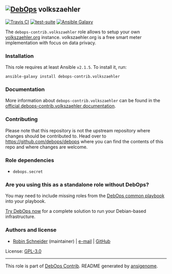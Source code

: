 ## [![DebOps](https://debops.org/images/debops-small.png)](https://debops.org) volkszaehler

<!-- This file was generated by Ansigenome. Do not edit this file directly but
     instead have a look at the files in the ./meta/ directory. -->

[![Travis CI](https://img.shields.io/travis/debops-contrib/ansible-volkszaehler.svg?style=flat)](https://travis-ci.org/debops-contrib/ansible-volkszaehler)
[![test-suite](https://img.shields.io/badge/test--suite-ansible--volkszaehler-blue.svg?style=flat)](https://github.com/debops/test-suite/tree/master/ansible-volkszaehler/)
[![Ansible Galaxy](https://img.shields.io/badge/galaxy-debops--contrib.volkszaehler-660198.svg?style=flat)](https://galaxy.ansible.com/debops-contrib/volkszaehler)


The `debops-contrib.volkszaehler` role allows to setup your own [volkszaehler.org] instance.
volkszaehler.org is a free smart meter implementation with focus on data privacy.

[volkszaehler.org]: https://volkszaehler.org/

### Installation

This role requires at least Ansible `v2.1.5`. To install it, run:

```Shell
ansible-galaxy install debops-contrib.volkszaehler
```

### Documentation

<!-- FIXME: Change to the canonical URL when it has been setup. https://github.com/debops/docs/issues/111 -->
More information about `debops-contrib.volkszaehler` can be found in the
[official debops-contrib.volkszaehler documentation](https://debops-contrib.readthedocs.io/en/latest/ansible/roles/ansible-volkszaehler/docs/).

### Contributing

Please note that this repository is not the upstream repository where changes should be contributed to.
Head over to https://github.com/debops/debops where you can find the contents of this repo and where changes are welcome.


### Role dependencies

- `debops.secret`

### Are you using this as a standalone role without DebOps?

You may need to include missing roles from the [DebOps common
playbook](https://github.com/debops/debops-playbooks/blob/master/playbooks/common.yml)
into your playbook.

[Try DebOps now](https://debops.org/) for a complete solution to run your Debian-based infrastructure.





### Authors and license

- [Robin Schneider](https://docs.debops.org/en/latest/debops-keyring/docs/entities.html#debops-keyring-entity-ypid) (maintainer) | [e-mail](mailto:ypid@riseup.net) | [GitHub](https://github.com/ypid)

License: [GPL-3.0](https://tldrlegal.com/license/gnu-general-public-license-v3-%28gpl-3%29)

***

This role is part of [DebOps Contrib](https://github.com/debops-contrib/debops-contrib). README generated by [ansigenome](https://github.com/nickjj/ansigenome/).
<!-- Ansigenome sources: https://github.com/ypid/ypid-ansible-common/tree/master/template_READMEs/debops-contrib -->

